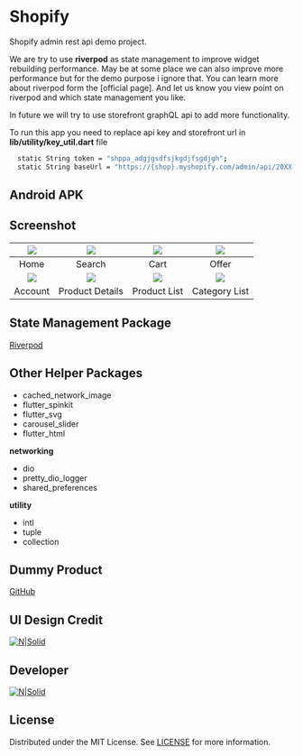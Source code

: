 # Shopify

Shopify admin rest api demo project.

We are try to use **riverpod** as state management to improve widget rebuilding performance.
May be at some place we can also improve more performance but for the demo purpose i ignore that.
You can learn more about riverpod form the [official page].
And let us know you view point on riverpod and which state management you like.

In future we will try to use storefront graphQL api to add more functionality.

To run this app you need to replace api key and storefront url in **lib/utility/key_util.dart** file

```sh
  static String token = "shppa_adgjgsdfsjkgdjfsgdjgh";
  static String baseUrl = "https://{shop}.myshopify.com/admin/api/20XX-XX/";
```

## Android APK

## Screenshot
| <img src="https://github.com/mehulmk/Shopify-flutter-demo/blob/main/sreenshot/Screenshot_2021-10-13-16-26-40-39_42b55a4a8d57e92802a15981fbb6e994.jpg">  | <img src="https://github.com/mehulmk/Shopify-flutter-demo/blob/main/sreenshot/Screenshot_2021-10-13-16-26-49-96_42b55a4a8d57e92802a15981fbb6e994.jpg"> | <img src="https://github.com/mehulmk/Shopify-flutter-demo/blob/main/sreenshot/Screenshot_2021-10-13-16-27-47-35_42b55a4a8d57e92802a15981fbb6e994.jpg"> | <img src="https://github.com/mehulmk/Shopify-flutter-demo/blob/main/sreenshot/Screenshot_2021-10-13-16-27-52-80_42b55a4a8d57e92802a15981fbb6e994.jpg"> |
|:---:|:---:|:---:|:---:|
| Home | Search | Cart | Offer |
| <img src="https://github.com/mehulmk/Shopify-flutter-demo/blob/main/sreenshot/Screenshot_2021-10-13-16-27-55-37_42b55a4a8d57e92802a15981fbb6e994.jpg">  | <img src="https://github.com/mehulmk/Shopify-flutter-demo/blob/main/sreenshot/Screenshot_2021-10-13-16-28-23-49_42b55a4a8d57e92802a15981fbb6e994.jpg"> | <img src="https://github.com/mehulmk/Shopify-flutter-demo/blob/main/sreenshot/Screenshot_2021-10-13-16-28-13-40_42b55a4a8d57e92802a15981fbb6e994.jpg"> | <img src="https://github.com/mehulmk/Shopify-flutter-demo/blob/main/sreenshot/Screenshot_2021-10-13-16-28-02-27_42b55a4a8d57e92802a15981fbb6e994.jpg"> |
| Account | Product Details | Product List | Category List |

## State Management Package
[Riverpod](https://github.com/Tigercoder0218/Shopify-flutter-demo)

## Other Helper Packages
 - cached_network_image
 - flutter_spinkit
 - flutter_svg
 - carousel_slider
 - flutter_html

**networking**
 - dio
 - pretty_dio_logger
 - shared_preferences

**utility**
 - intl
 - tuple
 - collection

## Dummy Product
[GitHub](https://github.com/Tigercoder0218/Shopify-flutter-demo)

## UI Design Credit
[![N|Solid](https://img.shields.io/badge/Figma-F24E1E?style=for-the-badge&logo=figma&logoColor=white)](https://www.figma.com/community/file/892081313681059988?preview=fullscreen)

## Developer
[![N|Solid](https://img.shields.io/badge/LinkedIn-0077B5?style=for-the-badge&logo=linkedin&logoColor=white)](https://www.linkedin.com/in/mehul-makwana-430326b9/)

<!-- LICENSE -->
## License
Distributed under the MIT License. See [LICENSE](https://github.com/Tigercoder0218/Shopify-flutter-demo/Shopify-flutter-demo/blob/main/LICENSE) for more information.

<!-- CONTACT -->
